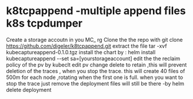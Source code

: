 # k8tcpappend -multiple append files k8s tcpdumper
Create a storage accoutn in you MC_ rg
Clone the the repo with git clone https://github.com/digeler/k8tcpappend.git
extract the file tar -xvf kubecaptureappend-0.1.0.tgz
install the chart by : helm install kubecaptureappend --set sa=[yourstorageaccount]
edit the the reclaim policy of the pv by kubeclt edit pv change delete to retain ,this will prevent deletion of the traces , when you stop the trace.
this will create 40 files of 500m for each node ,rotating when the first one is full.
when you want to stop the trace just remove the deployment files will still be there -by helm delete deployment

